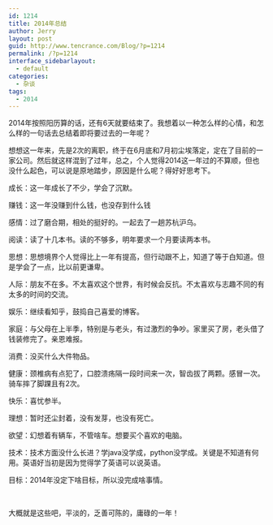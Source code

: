 ```yaml
---
id: 1214
title: 2014年总结
author: Jerry
layout: post
guid: http://www.tencrance.com/Blog/?p=1214
permalink: /?p=1214
interface_sidebarlayout:
  - default
categories:
  - 杂谈
tags:
  - 2014
---
```

2014年按照阳历算的话，还有6天就要结束了。我想着以一种怎么样的心情，和怎么样的一句话去总结着即将要过去的一年呢？

想想这一年来，先是2次的离职，终于在6月底和7月初尘埃落定，定在了目前的一家公司。然后就这样混到了过年，总之，个人觉得2014这一年过的不算顺，但也没什么起色，可以说是原地踏步，原因是什么呢？得好好思考下。

成长：这一年成长了不少，学会了沉默。

赚钱：这一年没赚到什么钱，也没存到什么钱

感情：过了磨合期，相处的挺好的。一起去了一趟苏杭沪乌。

阅读：读了十几本书。读的不够多，明年要求一个月要读两本书。

思想：思想境界个人觉得比上一年有提高，但行动跟不上，知道了等于白知道。但是学会了一点，比以前更谦卑。

人际：朋友不在多。不太喜欢这个世界，有时候会反抗。不太喜欢与志趣不同的有太多的时间的交流。

娱乐：继续看知乎，鼓捣自己喜爱的博客。

家庭：与父母在上半季，特别是与老头，有过激烈的争吵。家里买了房，老头借了钱装修完了。亲恩难报。

消费：没买什么大件物品。

健康：颈椎病有点犯了，口腔溃疡隔一段时间来一次，智齿拔了两颗。感冒一次。骑车摔了脚踝且有2次。

快乐：喜忧参半。

理想：暂时还尘封着，没有发芽，也没有死亡。

欲望：幻想着有辆车，不管啥车。想要买个喜欢的电脑。

技术：技术方面没什么长进？学java没学成，python没学成。关键是不知道有何用。英语好当初是因为觉得学了英语可以说英语。

目标：2014年没定下啥目标，所以没完成啥事情。

&nbsp;

大概就是这些吧，平淡的，乏善可陈的，庸碌的一年！

&nbsp;

&nbsp;

&nbsp;